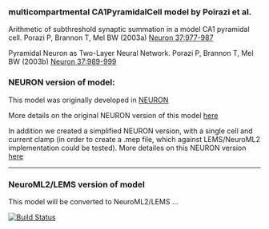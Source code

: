 ### multicompartmental CA1PyramidalCell model by Poirazi et al.

Arithmetic of subthreshold synaptic summation in a model CA1 pyramidal cell. Porazi P, Brannon T, Mel BW (2003a) [Neuron 37:977-987](http://www.ncbi.nlm.nih.gov/pubmed/12670426)

Pyramidal Neuron as Two-Layer Neural Network. Porazi P, Brannon T, Mel BW (2003b) [Neuron 37:989-999](http://www.ncbi.nlm.nih.gov/pubmed/12670427)

### NEURON version of model:

This model was originally developed in [NEURON](https://www.neuron.yale.edu/neuron/)

More details on the original NEURON version of this model [here](/ModelDB_NEURON)

In addition we created a simplified NEURON version, with a single cell and current clamp (in order to create a .mep file, which against LEMS/NeuroML2 implementation could be tested). More detailes on this NEURON version [here](/NEURON)

-------------------------------------------------------------------------------------------------------------------------------

### NeuroML2/LEMS version of model

This model will be converted to NeuroML2/LEMS ...

[![Build Status](https://travis-ci.org/OpenSourceBrain/Poirazi2003-CA1PyramidalCell.svg?branch=master)](https://travis-ci.org/OpenSourceBrain/Poirazi2003-CA1PyramidalCell)

